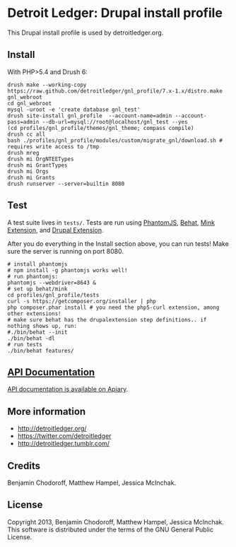 Detroit Ledger: Drupal install profile
======================================

This Drupal install profile is used by detroitledger.org.

Install
-------

With PHP>5.4 and Drush 6:

```
drush make --working-copy https://raw.github.com/detroitledger/gnl_profile/7.x-1.x/distro.make gnl_webroot
cd gnl_webroot
mysql -uroot -e 'create database gnl_test'
drush site-install gnl_profile  --account-name=admin --account-pass=admin --db-url=mysql://root@localhost/gnl_test --yes
(cd profiles/gnl_profile/themes/gnl_theme; compass compile)
drush cc all
bash ./profiles/gnl_profile/modules/custom/migrate_gnl/download.sh # requires write access to /tmp
drush mreg
drush mi OrgNTEETypes
drush mi GrantTypes
drush mi Orgs
drush mi Grants
drush runserver --server=builtin 8080
```

Test
----

A test suite lives in `tests/`. Tests are run using [PhantomJS](http://phantomjs.org/), [Behat](http://behat.org), [Mink Extension](http://extensions.behat.org/mink/), and [Drupal Extension](https://github.com/jhedstrom/drupalextension).

After you do everything in the Install section above, you can run tests! Make sure the server is running on port 8080.

```
# install phantomjs
# npm install -g phantomjs works well!
# run phantomjs:
phantomjs --webdriver=8643 &
# set up behat/mink
cd profiles/gnl_profile/tests
curl -s https://getcomposer.org/installer | php
php composer.phar install # you need the php5-curl extension, among other extensions!
# make sure behat has the drupalextension step definitions.. if nothing shows up, run:
#./bin/behat --init
./bin/behat -dl
# run tests
./bin/behat features/
```

[API Documentation](http://docs.detroitledger.apiary.io/)
------------------

[API documentation is available on Apiary](http://docs.detroitledger.apiary.io/).



More information
----------------

* http://detroitledger.org/
* https://twitter.com/detroitledger
* http://detroitledger.tumblr.com/

Credits
-------

Benjamin Chodoroff, Matthew Hampel, Jessica McInchak.

License
-------

Copyright 2013, Benjamin Chodoroff, Matthew Hampel, Jessica McInchak. This software is distributed under the terms of the GNU General Public License.
